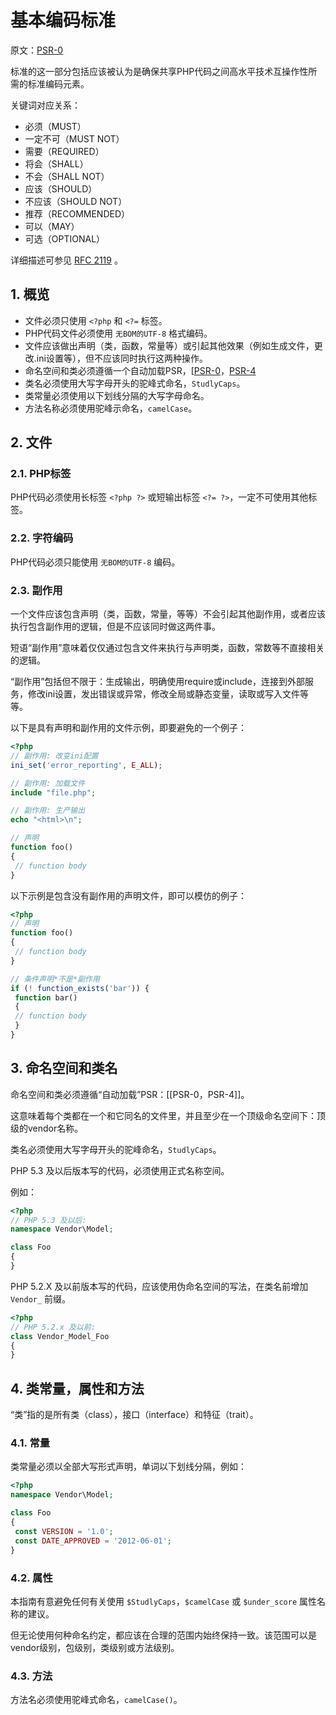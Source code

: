 # 基本编码标准

原文：[PSR-0]

标准的这一部分包括应该被认为是确保共享PHP代码之间高水平技术互操作性所需的标准编码元素。

关键词对应关系：
- 必须（MUST）
- 一定不可（MUST NOT）
- 需要（REQUIRED）
- 将会（SHALL）
- 不会（SHALL NOT）
- 应该（SHOULD）
- 不应该（SHOULD NOT）
- 推荐（RECOMMENDED）
- 可以（MAY）
- 可选（OPTIONAL）

详细描述可参见 [RFC 2119] 。

[RFC 2119]: http://www.ietf.org/rfc/rfc2119.txt
[PSR-0]: https://github.com/php-fig/fig-standards/blob/master/accepted/PSR-0.md
[PSR-4]: https://github.com/php-fig/fig-standards/blob/master/accepted/

## 1. 概览

- 文件必须只使用 `<?php` 和 `<?=` 标签。
- PHP代码文件必须使用 `无BOM的UTF-8` 格式编码。
- 文件应该做出声明（类，函数，常量等）或引起其他效果（例如生成文件，更改.ini设置等），但不应该同时执行这两种操作。
- 命名空间和类必须遵循一个自动加载PSR，[[PSR-0]，[PSR-4]
- 类名必须使用大写字母开头的驼峰式命名，`StudlyCaps`。
- 类常量必须使用以下划线分隔的大写字母命名。
- 方法名称必须使用驼峰示命名，`camelCase`。

## 2. 文件

### 2.1. PHP标签

PHP代码必须使用长标签 `<?php ?>` 或短输出标签 `<?= ?>`，一定不可使用其他标签。

### 2.2. 字符编码

PHP代码必须只能使用 `无BOM的UTF-8` 编码。

### 2.3. 副作用

一个文件应该包含声明（类，函数，常量，等等）不会引起其他副作用，或者应该执行包含副作用的逻辑，但是不应该同时做这两件事。

短语“副作用”意味着仅仅通过包含文件来执行与声明类，函数，常数等不直接相关的逻辑。

“副作用”包括但不限于：生成输出，明确使用require或include，连接到外部服务，修改ini设置，发出错误或异常，修改全局或静态变量，读取或写入文件等等。

以下是具有声明和副作用的文件示例，即要避免的一个例子：

```php
<?php
// 副作用: 改变ini配置
ini_set('error_reporting', E_ALL);

// 副作用: 加载文件
include "file.php";

// 副作用: 生产输出
echo "<html>\n";

// 声明
function foo()
{
 // function body
}
```

以下示例是包含没有副作用的声明文件，即可以模仿的例子：

```php
<?php
// 声明
function foo()
{
 // function body
}

// 条件声明*不是*副作用
if (! function_exists('bar')) {
 function bar()
 {
 // function body
 }
}
```

## 3. 命名空间和类名

命名空间和类必须遵循“自动加载”PSR：[[PSR-0，PSR-4]]。

这意味着每个类都在一个和它同名的文件里，并且至少在一个顶级命名空间下：顶级的vendor名称。

类名必须使用大写字母开头的驼峰命名，`StudlyCaps`。

PHP 5.3 及以后版本写的代码，必须使用正式名称空间。

例如：

```php
<?php
// PHP 5.3 及以后:
namespace Vendor\Model;

class Foo
{
}
```

PHP 5.2.X 及以前版本写的代码，应该使用伪命名空间的写法，在类名前增加 `Vendor_` 前缀。

```php
<?php
// PHP 5.2.x 及以前:
class Vendor_Model_Foo
{
}
```

## 4. 类常量，属性和方法

“类”指的是所有类（class），接口（interface）和特征（trait）。

### 4.1. 常量

类常量必须以全部大写形式声明，单词以下划线分隔，例如：

```php
<?php
namespace Vendor\Model;

class Foo
{
 const VERSION = '1.0';
 const DATE_APPROVED = '2012-06-01';
}
```

### 4.2. 属性

本指南有意避免任何有关使用 `$StudlyCaps`，`$camelCase` 或 `$under_score` 属性名称的建议。

但无论使用何种命名约定，都应该在合理的范围内始终保持一致。该范围可以是vendor级别，包级别，类级别或方法级别。

### 4.3. 方法

方法名必须使用驼峰式命名，`camelCase()`。
